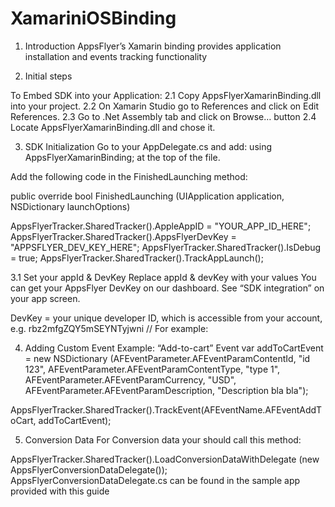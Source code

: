 # XamariniOSBinding

1.	Introduction
AppsFlyer’s Xamarin binding provides application installation and events tracking functionality


2.   Initial steps

To Embed SDK into your Application:
2.1 Copy AppsFlyerXamarinBinding.dll into your project.
2.2 On Xamarin Studio go to References and click on Edit References. 
2.3 Go to .Net Assembly tab and click on Browse… button
2.4 Locate AppsFlyerXamarinBinding.dll and chose it.



3.  SDK Initialization
Go to your AppDelegate.cs and add:
using AppsFlyerXamarinBinding; at the top of the file.

Add the following code in the FinishedLaunching method:

public override bool FinishedLaunching (UIApplication application, NSDictionary launchOptions)


AppsFlyerTracker.SharedTracker().AppleAppID = "YOUR_APP_ID_HERE";
AppsFlyerTracker.SharedTracker().AppsFlyerDevKey = "APPSFLYER_DEV_KEY_HERE";
AppsFlyerTracker.SharedTracker().IsDebug = true;
AppsFlyerTracker.SharedTracker().TrackAppLaunch();



3.1 Set your appId & DevKey 
Replace appId & devKey with your values
You can get your AppsFlyer DevKey on our dashboard. See “SDK integration” on your app screen. 

DevKey = your unique developer ID, which is accessible from your account, e.g. rbz2mfgZQY5mSEYNTyjwni // For example: 

4.	Adding Custom Event 
Example: “Add-to-cart” Event 
var addToCartEvent = new NSDictionary (AFEventParameter.AFEventParamContentId, "id 123", AFEventParameter.AFEventParamContentType, "type 1", 
AFEventParameter.AFEventParamCurrency, "USD", AFEventParameter.AFEventParamDescription, "Description bla bla");

AppsFlyerTracker.SharedTracker().TrackEvent(AFEventName.AFEventAddToCart, addToCartEvent);


5.	Conversion Data
For Conversion data your should call this method:

AppsFlyerTracker.SharedTracker().LoadConversionDataWithDelegate (new AppsFlyerConversionDataDelegate());
AppsFlyerConversionDataDelegate.cs can be found in the sample app provided with this guide
